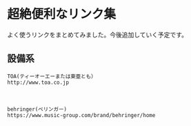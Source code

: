 # 超絶便利なリンク集
よく使うリンクをまとめてみました。今後追加していく予定です。
## 設備系
    TOA(ティーオーエーまたは東亜とも）
    http://www.toa.co.jp
    
   </br>
   
    behringer(ベリンガー)
    https://www.music-group.com/brand/behringer/home
   
   </br>
   
   
